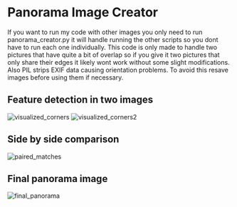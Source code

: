 # Panorama Image Creator

If you want to run my code with other images you only need to run panorama_creator.py
it will handle running the other scripts so you dont have to run each one individually.
This code is only made to handle two pictures that have quite a bit of overlap so if
you give it two pictures that only share their edges it likely wont work without some 
slight modifications. Also PIL strips EXIF data causing orientation problems. To avoid this
resave images before using them if necessary.


## Feature detection in two images
![visualized_corners](https://user-images.githubusercontent.com/65579262/128755439-266d7749-5b4b-4a6b-9752-a3e5d3076ccb.png)
![visualized_corners2](https://user-images.githubusercontent.com/65579262/128753626-9f7a4f9f-e8bd-4b30-98d1-e31ccc97a20b.png)
## Side by side comparison
![paired_matches](https://user-images.githubusercontent.com/65579262/128753609-d58c10ad-61f6-4224-813c-89243406cac2.png)
## Final panorama image
![final_panorama](https://user-images.githubusercontent.com/65579262/128753611-9fdb409f-b433-4041-acc8-6ac80ab09311.png)
